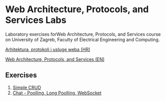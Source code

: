 # Web Architecture, Protocols, and Services Labs

Laboratory exercises forWeb Architecture, Protocols, and Services course on University of Zagreb, Faculty of Electrical Engineering and Computing.

[Arhitektura, protokoli i usluge weba (HR)](https://www.fer.unizg.hr/predmet/apuw)

[Web Architecture, Protocols, and Services (EN)](https://www.fer.unizg.hr/en/course/wapas)

## Exercises
1. [Simple CRUD](/lab1)
2. [Chat - Poolling, Long Poolling, WebSocket](/lab2)

